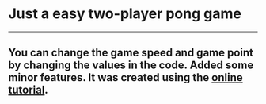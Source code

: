 # Just a easy two-player pong game
---
You can change the **game speed** and **game point** by changing the values in the code. 
Added some minor features.
It was created using the [online tutorial](https://youtu.be/XGf2GcyHPhc?t=103).
---